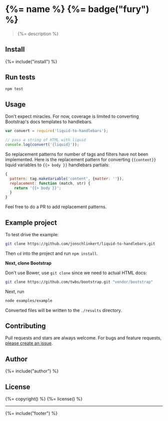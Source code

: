 # {%= name %} {%= badge("fury") %}

> {%= description %}

## Install
{%= include("install") %}

## Run tests

```bash
npm test
```

## Usage

Don't expect miracles. For now, coverage is limited to converting Bootstrap's docs templates to handlebars.

```js
var convert = require('liquid-to-handlebars');

// pass a string of HTML with liquid
console.log(convert('{liquid}'));
```

So replacement patterns for number of tags and filters have not been implemented. Here is the replacement pattern for converting `{{content}}` liquid variables to `{{> body }}` handlebars partials:

```js
{
  pattern: tag.makeVariable('content', {matter: ''}),
  replacement: function (match, str) {
    return '{{> body }}';
  }
}
```

Feel free to do a PR to add replacement patterns.


## Example project

To test drive the example:

```bash
git clone https://github.com/jonschlinkert/liquid-to-handlebars.git
```

Then `cd` into the project and run `npm install`.

**Next, clone Bootstrap**

Don't use Bower, use `git clone` since we need to actual HTML docs:

```bash
git clone https://github.com/twbs/bootstrap.git "vendor/bootstrap"
```

Next, run

```bash
node examples/example
```
Converted files will be written to the `./results` directory.


## Contributing
Pull requests and stars are always welcome. For bugs and feature requests, [please create an issue][issues].

## Author
{%= include("author") %}

## License
{%= copyright() %}
{%= license() %}

***

{%= include("footer") %}

[issues]: https://github.com/jonschlinkert/liquid-to-handlebars/issues
[download]: https://github.com/jonschlinkert/liquid-to-handlebars/archive/master.zip